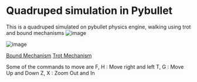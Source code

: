 # Quadruped simulation in Pybullet
This is a quadruped simulated on pybullet physics engine, walking using trot and bound mechanisms
![image](https://user-images.githubusercontent.com/42448031/116126674-8dff3880-a6e4-11eb-8db4-6514560cd462.png)

![image](https://user-images.githubusercontent.com/42448031/116126947-de769600-a6e4-11eb-9721-6cc1cfb5d5f5.png)

<a href ="https://www.youtube.com/watch?v=3vZSDTzXrAk">Bound Mechanism</a> <a href="https://www.youtube.com/watch?v=FqQRJ7MsvTY"> Trot Mechanism</a>

Some of the commands to move are 
F, H : Move right and left
T, G : Move Up and Down
Z, X : Zoom Out and In
